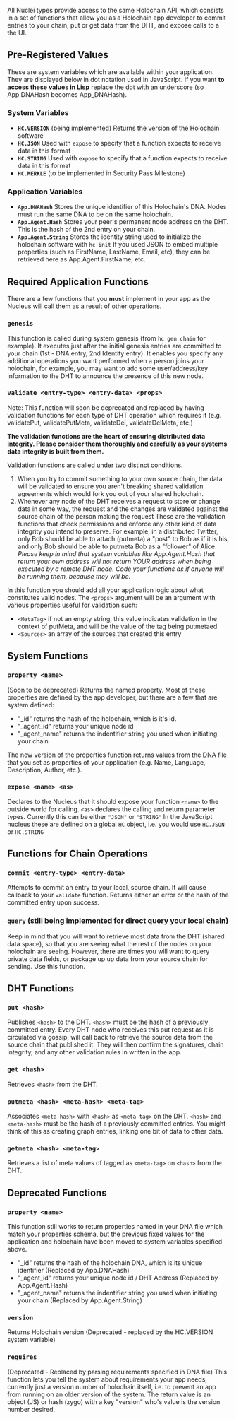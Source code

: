 All Nuclei types provide access to the same Holochain API, which consists in a set of functions that allow you as a Holochain app developer to commit entries to your chain, put or get data from the DHT, and expose calls to a the UI.  

## Pre-Registered Values 

These are system variables which are available within your application. They are displayed below in dot notation used in JavaScript. If you want **to access these values in Lisp** replace the dot with an underscore (so App.DNAHash becomes App_DNAHash).

### System Variables
 - **`HC.VERSION`** (being implemented) Returns the version of the Holochain software
 - **`HC.JSON`** Used with `expose` to specify that a function expects to receive data in this format
 - **`HC.STRING`** Used with `expose` to specify that a function expects to receive data in this format
 - **`HC.MERKLE`** (to be implemented in Security Pass Milestone)

### Application Variables
 - **`App.DNAHash`** Stores the unique identifier of this Holochain's DNA. Nodes must run the same DNA to be on the same holochain.
 - **`App.Agent.Hash`** Stores your peer's permanent node address on the DHT. This is the hash of the 2nd entry on your chain.
 - **`App.Agent.String`** Stores the identity string used to initialize the holochain software with `hc init` If you  used JSON to embed multiple properties (such as FirstName, LastName, Email, etc), they can be retrieved here as App.Agent.FirstName, etc.

## Required Application Functions 

There are a few functions that you **must** implement in your app as the Nucleus will call them as a result of other operations.

### `genesis` 
This function is called during system genesis (from ```hc gen chain``` for example). It executes just after the initial genesis entries are committed to your chain (1st - DNA entry, 2nd Identity entry).  It enables you specify any additional operations you want performed when a person joins your holochain, for example, you may want to add some user/address/key information to the DHT to announce the presence of this new node.

### `validate <entry-type> <entry-data> <props>`

Note: This function will soon be deprecated and replaced by having validation functions for each type of DHT operation which requires it (e.g. validatePut, validatePutMeta, validateDel, validateDelMeta, etc.)

**The validation functions are the heart of ensuring distributed data integrity. Please consider them thoroughly and carefully as your systems data integrity is built from them.**

Validation functions are called under two distinct conditions. 

 1. When you try to commit something to your own source chain, the data will be validated to ensure you aren't breaking shared validation agreements which would fork you out of your shared holochain.
 2. Whenever any node of the DHT receives a request to store or change data in some way, the request and the changes are validated against the source chain of the person making the request These are the validation functions that check permissions and enforce any other kind of data integrity you intend to preserve. For example, in a distributed Twitter, only Bob should be able to attach (putmeta) a "post" to Bob as if it is his, and only Bob should be able to putmeta Bob as a "follower" of Alice. _Please keep in mind that system variables like App.Agent.Hash that return your own address will not return YOUR address when being executed by a remote DHT node. Code your functions as if anyone will be running them, because they will be._

In this function you should add all your application logic about what constitutes valid nodes.  The `<props>` argument will be an argument with various properties useful for validation such:
- `<MetaTag>` if not an empty string, this value indicates validation in the context of putMeta, and will be the value of the tag being putmetaed
- `<Sources>` an array of the sources that created this entry

## System Functions

### `property <name>`

(Soon to be deprecated) Returns the named property.  Most of these properties are defined by the app developer, but there are a few that are system defined:  

- "_id" returns the hash of the holochain, which is it's id.
- "_agent_id" returns your unique node id
- "_agent_name" returns the indentifier string you used when initiating your chain

The new version of the properties function returns values from the DNA file that you set as properties of your application (e.g. Name, Language, Description, Author, etc.).

### `expose <name> <as>`

Declares to the Nucleus that it should expose your function `<name>` to the outside world for calling.  `<as>` declares the calling and return parameter types.  Currently this can be either `"JSON"` or `"STRING"`  In the JavaScript nucleus these are defined on a global `HC` object, i.e. you would use `HC.JSON` or `HC.STRING`

## Functions for Chain Operations

### `commit <entry-type> <entry-data>`

Attempts to commit an entry to your local, source chain. It will cause callback to your `validate` function.  Returns either an error or the hash of the committed entry upon success.

### `query` (still being implemented for direct query your local chain)

Keep in mind that you will want to retrieve most data from the DHT (shared data space), so that you are seeing what the rest of the nodes on your holochain are seeing. However, there are times you will want to query private data fields, or package up up data from your source chain for sending. Use this function.

## DHT Functions

### `put <hash>`

Publishes `<hash>` to the DHT.  `<hash>` must be the hash of a previously committed entry. Every DHT node who receives this put request as it is circulated via gossip, will call back to retrieve the source data from the source chain that published it. They will then confirm the signatures, chain integrity, and any other validation rules in written in the app.

### `get <hash>`

Retrieves `<hash>` from the DHT. 

### `putmeta <hash> <meta-hash> <meta-tag>`

Associates `<meta-hash>` with `<hash>` as `<meta-tag>` on the DHT.  `<hash>` and `<meta-hash>` must be the hash of a previously committed entries. You might think of this as creating graph entries, linking one bit of data to other data.

### `getmeta <hash> <meta-tag>`

Retrieves a list of meta values of tagged as `<meta-tag>` on `<hash>` from the DHT. 

## Deprecated Functions

### `property <name>`

This function still works to return properties named in your DNA file which match your properties schema, but the previous fixed values for the application and holochain have been moved to system variables specified above. 

- "_id" returns the hash of the holochain DNA, which is its unique identifier (Replaced by App.DNAHash)
- "_agent_id" returns your unique node id / DHT Address (Replaced by App.Agent.Hash)
- "_agent_name" returns the indentifier string you used when initiating your chain (Replaced by App.Agent.String)

### `version` 

Returns Holochain version (Deprecated - replaced by the HC.VERSION system variable)

### `requires` 

(Deprecated - Replaced by parsing requirements specified in DNA file) This function lets you tell the system about requirements your app needs, currently just a version number of holochain itself, i.e. to prevent an app from running on an older version of the system.  The return value is an object (JS) or hash (zygo) with a key "version" who's value is the version number desired.

